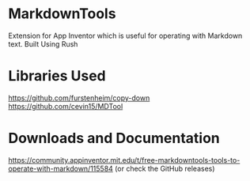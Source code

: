 # MarkdownTools
Extension for App Inventor which is useful for operating with Markdown text.
Built Using Rush


# Libraries Used
https://github.com/furstenheim/copy-down
https://github.com/cevin15/MDTool


# Downloads and Documentation
https://community.appinventor.mit.edu/t/free-markdowntools-tools-to-operate-with-markdown/115584
(or check the GitHub releases)
